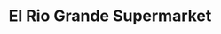 ---
title: "El Rio Grande Supermarket"
url: /grand-prairie/el-rio-grande-supermarket/
shop: Supermarkt
---